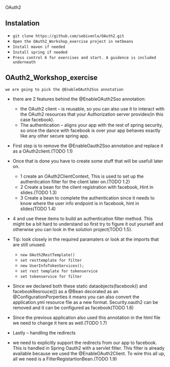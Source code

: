 OAuth2
## Instalation
- `git clone https://github.com/sebivenlo/OAuth2.git`
- `Open the OAuth2_Workshop_exercise project in netbeans`
- `Install maven if needed`
- `Install spring if needed`
- `Press control 6 for exercises and start. A guidence is included underneath`

## OAuth2_Workshop_exercise
```
we are going to pick the @EnableOAuth2Sso annotation
```
- there are 2 features behind the @EnableOAuth2Sso annotation:
	- the OAuth2 client – is reusable, so you can also use it to interact with the OAuth2 resources that your Authorization server provides(in this case facebook).
	- The authentication – aligns your app with the rest of spring security, so once the dance with facebook is over your app behaves exactly like any other secure spring app.
	
- First step is to remove the @EnableOauth2Sso annotation and replace it as a OAuth2client.(TODO 1.1)

- Once that is done you have to create some stuff that will be usefull later on.
	- 1 create an OAuth2ClientContext, This is used to set up the authentication filter for the client later on.(TODO 1.2)
	- 2 Create a bean for the client registration with facebook, Hint in slides.(TODO 1.3)
	- 3 Create a bean to complete the authentication since it needs to know where the user info endpoint is in facebook, hint in slides(TODO 1.4)
- 4 and use these items to build an authentication filter method. This might be a bit hard to understand so first try to figure it out yourself and otherwise you can look in the solution project(TODO 1.5).
- Tip: look closely in the required paramaters or look at the imports that are still unused.
	- `new OAuth2RestTemplate()`
	- `set resttemplate for filter`
	- `new UserInfoTokenServices();`
	- `set rest template for tokenservice`
	- `set tokenservice for filter`


- Since we declared both these static dataobjects(facebook() and facebookResrouce()) as a @Bean decorated as an @ConfigurationPorperties it means you can also convert the application.yml resource file as a new format. Security.oauth2 can be removed and it can be configured as facebook(TODO 1.6)

- Since the previous application also used this annotation in the html file we need to change it here as well.(TODO 1.7)

- Lastly – handling the redirects
- we need to explicitly support the redirects from our app to facebook. This is handled in Spring Oauth2 with a servlet filter. This filter is already available because we used the @EnableOAuth2Client. To wire this all up, all we need is a FilterRegistartionBean.(TODO 1.9)
